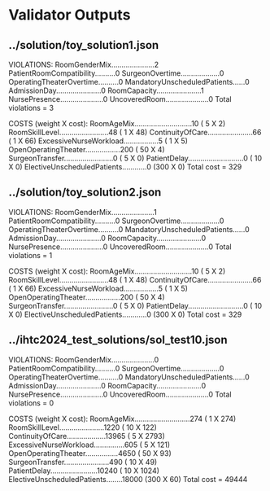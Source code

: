 # Validator Outputs

## ../solution/toy_solution1.json

VIOLATIONS: 
RoomGenderMix.....................2
PatientRoomCompatibility..........0
SurgeonOvertime...................0
OperatingTheaterOvertime..........0
MandatoryUnscheduledPatients......0
AdmissionDay......................0
RoomCapacity......................1
NursePresence.....................0
UncoveredRoom.....................0
Total violations = 3

COSTS (weight X cost): 
RoomAgeMix............................10 (  5 X   2)
RoomSkillLevel........................48 (  1 X  48)
ContinuityOfCare......................66 (  1 X  66)
ExcessiveNurseWorkload.................5 (  1 X   5)
OpenOperatingTheater.................200 ( 50 X   4)
SurgeonTransfer........................0 (  5 X   0)
PatientDelay...........................0 ( 10 X   0)
ElectiveUnscheduledPatients............0 (300 X   0)
Total cost = 329




## ../solution/toy_solution2.json

VIOLATIONS: 
RoomGenderMix.....................1
PatientRoomCompatibility..........0
SurgeonOvertime...................0
OperatingTheaterOvertime..........0
MandatoryUnscheduledPatients......0
AdmissionDay......................0
RoomCapacity......................0
NursePresence.....................0
UncoveredRoom.....................0
Total violations = 1

COSTS (weight X cost): 
RoomAgeMix............................10 (  5 X   2)
RoomSkillLevel........................48 (  1 X  48)
ContinuityOfCare......................66 (  1 X  66)
ExcessiveNurseWorkload.................5 (  1 X   5)
OpenOperatingTheater.................200 ( 50 X   4)
SurgeonTransfer........................0 (  5 X   0)
PatientDelay...........................0 ( 10 X   0)
ElectiveUnscheduledPatients............0 (300 X   0)
Total cost = 329




## ../ihtc2024_test_solutions/sol_test10.json 

VIOLATIONS: 
RoomGenderMix.....................0
PatientRoomCompatibility..........0
SurgeonOvertime...................0
OperatingTheaterOvertime..........0
MandatoryUnscheduledPatients......0
AdmissionDay......................0
RoomCapacity......................0
NursePresence.....................0
UncoveredRoom.....................0
Total violations = 0

COSTS (weight X cost): 
RoomAgeMix...........................274 (  1 X 274)
RoomSkillLevel......................1220 ( 10 X 122)
ContinuityOfCare...................13965 (  5 X 2793)
ExcessiveNurseWorkload...............605 (  5 X 121)
OpenOperatingTheater................4650 ( 50 X  93)
SurgeonTransfer......................490 ( 10 X  49)
PatientDelay.......................10240 ( 10 X 1024)
ElectiveUnscheduledPatients........18000 (300 X  60)
Total cost = 49444